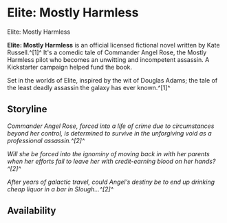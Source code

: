 # Elite: Mostly Harmless
Elite: Mostly Harmless
 		 	 

**Elite: Mostly Harmless** is an official licensed fictional novel written by Kate Russell.^[1]^ It's a comedic tale of Commander Angel Rose, the Mostly Harmless pilot who becomes an unwitting and incompetent assassin. A Kickstarter campaign helped fund the book. 

Set in the worlds of Elite, inspired by the wit of Douglas Adams; the tale of the least deadly assassin the galaxy has ever known.^[1]^

## Storyline

*Commander Angel Rose, forced into a life of crime due to circumstances beyond her control, is determined to survive in the unforgiving void as a professional assassin.^[2]^*

*Will she be forced into the ignominy of moving back in with her parents when her efforts fail to leave her with credit-earning blood on her hands?^[2]^*

*After years of galactic travel, could Angel’s destiny be to end up drinking cheap liquor in a bar in Slough…^[2]^*

## Availability